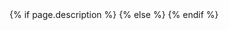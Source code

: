 <meta property="og:title" content="{{ page.title }} | {{ site.author }}"/>
<meta property="og:url" content="{{ page.url }}"/>
<meta property="og:site_name" content="{{ site.name }}"/>
<meta property="og:image" content="http://faso.me/assets/img/resume/avatar.jpg"/>
<meta property="og:type" content="website"/>
{% if page.description %}
<meta property="og:description" content="{{page.description}}" />
{% else %}
<meta property="og:description" content="{{site.description}}" />
{% endif %}
